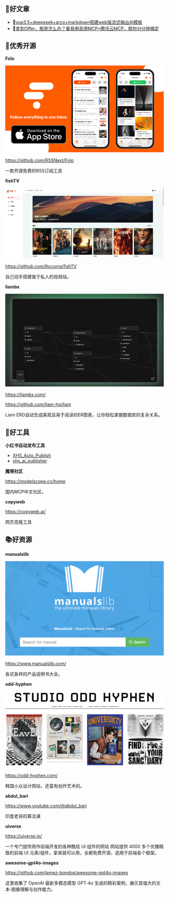 ## 📖好文章 
* 📄[vue3.5+deepseek+arco+markdown搭建web版流式输出AI模板](https://juejin.cn/post/748636969673801732)
* 📄[拿到Offer，租房怎么办？看我用高德MCP+腾讯云MCP，帮你分分钟搞定](https://juejin.cn/post/7488599657125052416)

## 🎈优秀开源

**Folo**

![20250413213701.png](imgs/20250413213701.png)

https://github.com/RSSNext/Folo

一款开源免费的RSS订阅工具

**fishTV**

![20250414101221.png](imgs/20250414101221.png)

https://github.com/lhccong/fishTV

自己动手搭建属于私人的视频站。

**liambx**

![20250420214453.png](imgs/20250420214453.png)

https://liambx.com/

https://github.com/liam-hq/liam

Liam ERD自动生成美观且易于阅读的ER图表，让你轻松掌握数据库的复杂关系。


## 🔨好工具

**小红书自动发布工具**

* [XHS_Auto_Publish](https://github.com/hasuoshenyun/XHS_Auto_Publish)
* [xhs_ai_publisher](https://github.com/BetaStreetOmnis/xhs_ai_publisher)


**魔塔社区**

https://modelscope.cn/home

国内MCP中文社区。

**copyweb**

https://copyweb.ai/

网页克隆工具

## 📚好资源

**manualslib**

![20250410215425.png](imgs/20250410215425.png)

https://www.manualslib.com/

各式各样的产品说明书大全。

**odd-hyphen**

![20250410215543.png](imgs/20250410215543.png)

https://odd-hyphen.com/

韩国小众设计网站，还蛮有创作艺术的。

**abdul_bari**

https://www.youtube.com/@abdul_bari

印度老哥的算法课

**uiverse**

https://uiverse.io/

一个专门提供用作前端开发的各种酷炫 UI 组件的网站
网站提供 4000 多个优雅精致的前端 UI 元素/组件，拿来就可以用，全都免费开源，适用于前端各个框架。

**awesome-gpt4o-images**

https://github.com/jamez-bondos/awesome-gpt4o-images

这里收集了 OpenAI 最新多模态模型 GPT‑4o 生成的精彩案例，展示其强大的文本‑图像理解与创作能力。